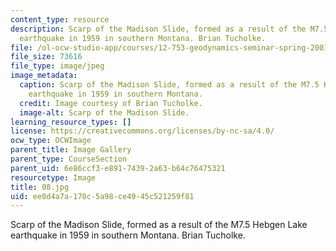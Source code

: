```yaml
---
content_type: resource
description: Scarp of the Madison Slide, formed as a result of the M7.5 Hebgen Lake
  earthquake in 1959 in southern Montana. Brian Tucholke.
file: /ol-ocw-studio-app/courses/12-753-geodynamics-seminar-spring-2001/ee0d4a7a170c5a98ce4945c521259f81_08.jpg
file_size: 73616
file_type: image/jpeg
image_metadata:
  caption: Scarp of the Madison Slide, formed as a result of the M7.5 Hebgen Lake
    earthquake in 1959 in southern Montana.
  credit: Image courtesy of Brian Tucholke.
  image-alt: Scarp of the Madison Slide.
learning_resource_types: []
license: https://creativecommons.org/licenses/by-nc-sa/4.0/
ocw_type: OCWImage
parent_title: Image Gallery
parent_type: CourseSection
parent_uid: 6e86ccf3-e891-7439-2a63-b64c76475321
resourcetype: Image
title: 08.jpg
uid: ee0d4a7a-170c-5a98-ce49-45c521259f81
---
```

Scarp of the Madison Slide, formed as a result of the M7.5 Hebgen Lake earthquake in 1959 in southern Montana. Brian Tucholke.
